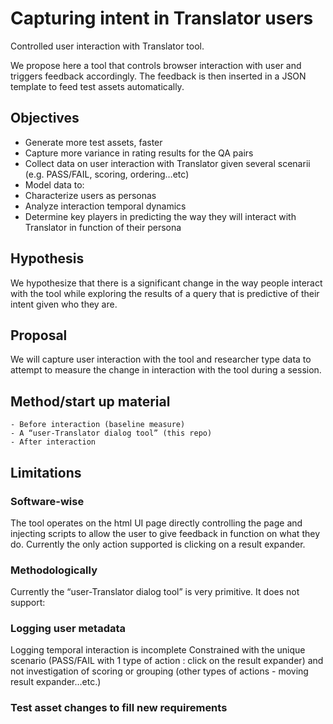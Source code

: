 # Capturing intent in Translator users
Controlled user interaction with Translator tool.

We propose here a tool that controls browser interaction with user and triggers feedback accordingly. The feedback is then inserted in a JSON template to feed test assets automatically. 


## Objectives
- Generate more test assets, faster
- Capture more variance in rating results for the QA pairs
- Collect data on user interaction with Translator given several scenarii (e.g. PASS/FAIL, scoring, ordering…etc)
- Model data to:
-   Characterize users as personas
-   Analyze interaction temporal dynamics
-   Determine key players in predicting the way they will interact with Translator in function of their persona

## Hypothesis
We hypothesize that there is a significant change in the way people interact with the tool while exploring the results of a query that is predictive of their intent given who they are.

## Proposal
We will capture user interaction with the tool and researcher type data to attempt to measure the change in interaction with the tool during a session. 

## Method/start up material
    - Before interaction (baseline measure)
    - A “user-Translator dialog tool” (this repo)
    - After interaction

## Limitations
### Software-wise
The tool operates on the html UI page directly controlling the page and injecting scripts to allow the user to give feedback in function on what they do. Currently the only action supported is clicking on a result expander.
### Methodologically
Currently the “user-Translator dialog tool” is very primitive. It does not support:
### Logging user metadata
Logging temporal interaction is incomplete
Constrained with the unique scenario (PASS/FAIL with 1 type of action : click on the result expander) and not investigation of scoring or grouping (other types of actions - moving result expander…etc.)
### Test asset changes to fill new requirements

